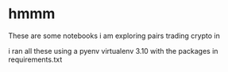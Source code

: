# hmmm

These are some notebooks i am exploring pairs trading crypto in

i ran all these using a pyenv virtualenv 3.10 with the packages in requirements.txt